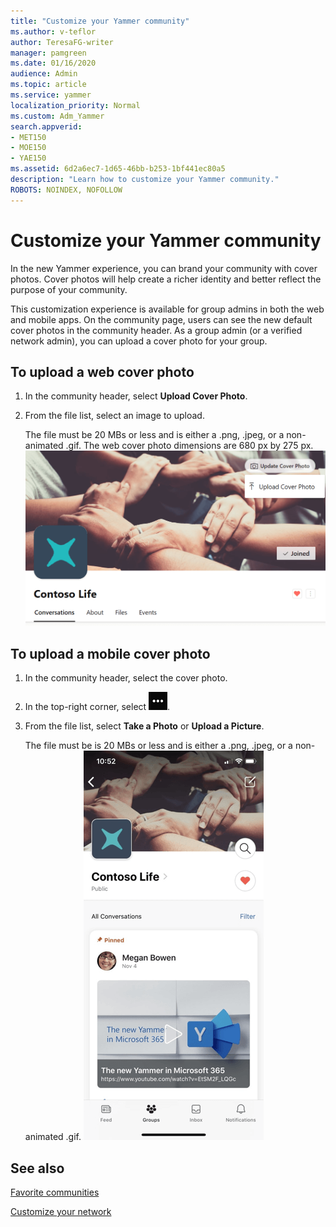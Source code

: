 ```yaml
---
title: "Customize your Yammer community"
ms.author: v-teflor
author: TeresaFG-writer
manager: pamgreen
ms.date: 01/16/2020
audience: Admin
ms.topic: article
ms.service: yammer
localization_priority: Normal
ms.custom: Adm_Yammer
search.appverid:
- MET150
- MOE150
- YAE150
ms.assetid: 6d2a6ec7-1d65-46bb-b253-1bf441ec80a5
description: "Learn how to customize your Yammer community."
ROBOTS: NOINDEX, NOFOLLOW 
---
```


# Customize your Yammer community

In the new Yammer experience, you can brand your community with cover photos. Cover photos will help create a richer identity and better reflect the purpose of your community.

This customization experience is available for group admins in both the web and mobile apps. On the community page, users can see the new default cover photos in the community header. As a group admin (or a verified network admin), you can upload a cover photo for your group.

## To upload a web cover photo

1. In the community header, select **Upload Cover Photo**.
2. From the file list, select an image to upload.

   The file must be 20 MBs or less and is either a .png, .jpeg, or a non-animated .gif.
   The web cover photo dimensions are 680 px by 275 px.
![group](../media/yam-group-header-web.PNG)

## To upload a mobile cover photo

1. In the community header, select the cover photo.
2. In the top-right corner, select ![yammer](../media/yammer-more-button.png).
3. From the file list, select **Take a Photo** or **Upload a Picture**.

   The file must be is 20 MBs or less and is either a .png, .jpeg, or a non-animated .gif.
   ![yam-group](../media/yam-group-header-mobile.png)

## See also

[Favorite communities](favorite-communities.md)

[Customize your network](customize-your-network.md)
